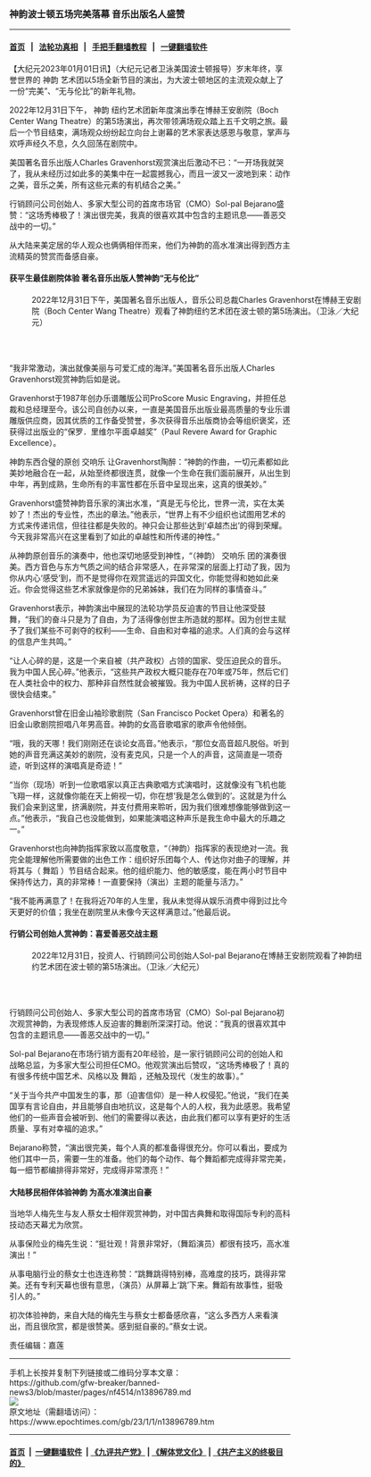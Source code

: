 ### 神韵波士顿五场完美落幕 音乐出版名人盛赞
------------------------

#### [首页](https://github.com/gfw-breaker/banned-news3/blob/master/README.md) &nbsp;&nbsp;|&nbsp;&nbsp; [法轮功真相](https://github.com/begood0513/basic/blob/master/README.md)  &nbsp;&nbsp;|&nbsp;&nbsp; [手把手翻墙教程](https://github.com/gfw-breaker/guides/wiki)  &nbsp;&nbsp;|&nbsp;&nbsp; [一键翻墙软件](https://github.com/gfw-breaker/nogfw/blob/master/README.md)  



<div><p>
 【大纪元2023年01月01日讯】（大纪元记者卫泳美国波士顿报导）岁末年终，享誉世界的
 <ok href="https://www.epochtimes.com/gb/tag/%E7%A5%9E%E9%9F%B5.html">
  神韵
 </ok>
 艺术团以5场全新节目的演出，为大波士顿地区的主流观众献上了一份“完美”、“无与伦比”的新年礼物。
</p>
<p>
 2022年12月31日下午，
 <ok href="https://www.epochtimes.com/gb/tag/%E7%A5%9E%E9%9F%B5.html">
  神韵
 </ok>
 纽约艺术团新年度演出季在博赫王安剧院（Boch Center Wang Theatre）的第5场演出，再次带领满场观众踏上五千文明之旅。最后一个节目结束，满场观众纷纷起立向台上谢幕的艺术家表达感恩与敬意，掌声与欢呼声经久不息，久久回荡在剧院中。
</p>
<p>
 美国著名音乐出版人Charles Gravenhorst观赏演出后激动不已：“一开场我就哭了，我从未经历过如此多的美集中在一起震撼我心，而且一波又一波地到来：动作之美，音乐之美，所有这些元素的有机结合之美。”
</p>
<p>
 行销顾问公司创始人、多家大型公司的首席市场官（CMO）Sol-pal Bejarano盛赞：“这场秀棒极了！演出很完美，我真的很喜欢其中包含的主题讯息——善恶交战中的一切。”
</p>
<p>
 从大陆来美定居的华人观众也俩俩相伴而来，他们为神韵的高水准演出得到西方主流精英的赞赏而备感自豪。
</p>
<h4>
 获平生最佳剧院体验 著名音乐出版人赞神韵“无与伦比”
</h4>
<figure aria-describedby="caption-attachment-13896837" class="wp-caption aligncenter" id="attachment_13896837" style="width: 600px">
 <ok href="https://i.epochtimes.com/assets/uploads/2023/01/id13896837-221231164355100731.jpg" target="_blank">
  <img alt="" class="size-large wp-image-13896837" src="https://i.epochtimes.com/assets/uploads/2023/01/id13896837-221231164355100731-600x400.jpg" title=""/>
 </ok>
 <br/><figcaption class="wp-caption-text" id="caption-attachment-13896837">
  2022年12月31日下午，美国著名音乐出版人，音乐公司总裁Charles Gravenhorst在博赫王安剧院（Boch Center Wang Theatre）观看了神韵纽约艺术团在波士顿的第5场演出。（卫泳／大纪元）
 </figcaption><br/>
</figure><br/>
<p>
 “我非常激动，演出就像美丽与可爱汇成的海洋。”美国著名音乐出版人Charles Gravenhorst观赏神韵后如是说。
</p>
<p>
 Gravenhorst于1987年创办乐谱雕版公司ProScore Music Engraving，并担任总裁和总经理至今。该公司自创办以来，一直是美国音乐出版业最高质量的专业乐谱雕版供应商，因其优质的工作备受赞誉，多次获得音乐出版商协会等组织褒奖，还获得过出版业的“保罗．里维尔平面卓越奖”（Paul Revere Award for Graphic Excellence）。
</p>
<p>
 神韵东西合璧的原创
 <ok href="https://www.epochtimes.com/gb/tag/%E4%BA%A4%E5%93%8D%E4%B9%90.html">
  交响乐
 </ok>
 让Gravenhorst陶醉：“神韵的作曲，一切元素都如此美妙地融合在一起，从始至终都很连贯，就像一个生命在我们面前展开，从出生到中年，再到成熟，生命所有的丰富性都在乐音中呈现出来，这真的很美妙。”
</p>
<p>
 Gravenhorst盛赞神韵音乐家的演出水准，“真是无与伦比，世界一流，实在太美妙了！杰出的专业性，杰出的章法。”他表示，“世界上有不少组织也试图用艺术的方式来传递讯信，但往往都是失败的。神只会让那些达到‘卓越杰出’的得到荣耀。今天我非常高兴在这里看到了如此的卓越性和所传递的神性。”
</p>
<p>
 从神韵原创音乐的演奏中，他也深切地感受到神性，“（神韵）
 <ok href="https://www.epochtimes.com/gb/tag/%E4%BA%A4%E5%93%8D%E4%B9%90.html">
  交响乐
 </ok>
 团的演奏很美。西方音色与东方气质之间的结合非常感人，在非常深的层面上打动了我，因为你从内心‘感受’到，而不是觉得你在观赏遥远的异国文化，你能觉得和她如此亲近。你会觉得这些艺术家就像是你的兄弟姊妹，我们在为同样的事情奋斗。”
</p>
<p>
 Gravenhorst表示，神韵演出中展现的法轮功学员反迫害的节目让他深受鼓舞，“我们的奋斗只是为了自由，为了活得像创世主所造就的那样。因为创世主赋予了我们某些不可剥夺的权利——生命、自由和对幸福的追求。人们真的会与这样的信息产生共鸣。”
</p>
<p>
 “让人心碎的是，这是一个来自被（共产政权）占领的国家、受压迫民众的音乐。我为中国人民心碎。”他表示，“这些共产政权大概只能存在70年或75年，然后它们在人类社会中的权力、那种非自然性就会被摧毁。我为中国人民祈祷，这样的日子很快会结束。”
</p>
<p>
 Gravenhorst曾在旧金山袖珍歌剧院（San Francisco Pocket Opera）和著名的旧金山歌剧院担唱八年男高音。神韵的女高音歌唱家的歌声令他倾倒。
</p>
<p>
 “哦，我的天哪！我们刚刚还在谈论女高音。”他表示，“那位女高音超凡脱俗。听到她的声音充满这美妙的剧院，没有麦克风，只是一个人的声音，这简直是一项奇迹，听到这样的演唱真是奇迹！”
</p>
<p>
 “当你（现场）听到一位歌唱家以真正古典歌唱方式演唱时，这就像没有飞机也能飞翔一样，这就像你能在天上俯视一切，你在想‘我是怎么做到的’。这就是为什么我们会来到这里，挤满剧院，并支付费用来聆听，因为我们很难想像能够做到这一点。”他表示，“我自己也没能做到，如果能演唱这种声乐是我生命中最大的乐趣之一。”
</p>
<p>
 Gravenhorst也向神韵指挥家致以高度敬意，“（神韵）指挥家的表现绝对一流。我完全能理解他所需要做的出色工作：组织好乐团每个人、传达你对曲子的理解，并将其与（
 <ok href="https://www.epochtimes.com/gb/tag/%E8%88%9E%E8%B9%88.html">
  舞蹈
 </ok>
 ）节目结合起来。他的组织能力、他的敏感度，能在两小时节目中保持传达力，真的非常棒！一直要保持（演出）主题的能量与活力。”
</p>
<p>
 “我不能再满意了！在我将近70年的人生里，我从未觉得从娱乐消费中得到过比今天更好的价值；我坐在剧院里从未像今天这样满意过。”他最后说。
</p>
<h4>
 行销公司创始人赏神韵：喜爱善恶交战主题
</h4>
<figure aria-describedby="caption-attachment-13896838" class="wp-caption aligncenter" id="attachment_13896838" style="width: 600px">
 <ok href="https://i.epochtimes.com/assets/uploads/2023/01/id13896838-221231164341100731.jpg" target="_blank">
  <img alt="" class="size-large wp-image-13896838" src="https://i.epochtimes.com/assets/uploads/2023/01/id13896838-221231164341100731-600x400.jpg" title=""/>
 </ok>
 <br/><figcaption class="wp-caption-text" id="caption-attachment-13896838">
  2022年12月31日，投资人、行销顾问公司创始人Sol-pal Bejarano在博赫王安剧院观看了神韵纽约艺术团在波士顿的第5场演出。（卫泳／大纪元）
 </figcaption><br/>
</figure><br/>
<p>
 行销顾问公司创始人、多家大型公司的首席市场官（CMO）Sol-pal Bejarano初次观赏神韵，为表现修炼人反迫害的舞剧所深深打动。他说：“我真的很喜欢其中包含的主题讯息——善恶交战中的一切。”
</p>
<p>
 Sol-pal Bejarano在市场行销方面有20年经验，是一家行销顾问公司的创始人和战略总监，为多家大型公司担任CMO。他观赏演出后赞叹，“这场秀棒极了！真的有很多传统中国艺术、风格以及
 <ok href="https://www.epochtimes.com/gb/tag/%E8%88%9E%E8%B9%88.html">
  舞蹈
 </ok>
 ，还触及现代（发生的故事）。”
</p>
<p>
 “关于当今共产中国发生的事，那（迫害信仰）是一种人权侵犯。”他说，“我们在美国享有言论自由，并且能够自由地抗议，这是每个人的人权，我为此感恩。我希望他们的一些声音会被听到、他们的需要得以表达，由此我们都可以享有更好的生活质量、享有对幸福的追求。”
</p>
<p>
 Bejarano称赞，“演出很完美，每个人真的都准备得很充分。你可以看出，要成为他们其中一员，需要一生的准备。他们的每个动作、每个舞蹈都完成得非常完美，每一细节都编排得非常好，完成得非常漂亮！”
</p>
<h4>
 大陆移民相伴体验神韵 为高水准演出自豪
</h4>
<p>
 当地华人梅先生与友人蔡女士相伴观赏神韵，对中国古典舞和取得国际专利的高科技动态天幕尤为欣赏。
</p>
<p>
 从事保险业的梅先生说：“挺壮观！背景非常好，（舞蹈演员）都很有技巧，高水准演出！”
</p>
<p>
 从事电脑行业的蔡女士也连连称赞：“跳舞跳得特别棒，高难度的技巧，跳得非常美。还有专利天幕也很有意思，（演员）从屏幕上‘跳’下来。舞蹈有故事性，挺吸引人的。”
</p>
<p>
 初次体验神韵，来自大陆的梅先生与蔡女士都备感欣喜，“这么多西方人来看演出，而且很欣赏，都是很赞美。感到挺自豪的。”蔡女士说。
</p>
<p>
 责任编辑：嘉莲
</p>
</div>
<hr/>
手机上长按并复制下列链接或二维码分享本文章：<br/>
https://github.com/gfw-breaker/banned-news3/blob/master/pages/nf4514/n13896789.md <br/>
<a href='https://github.com/gfw-breaker/banned-news3/blob/master/pages/nf4514/n13896789.md'><img src='https://github.com/gfw-breaker/banned-news3/blob/master/pages/nf4514/n13896789.md.png'/></a> <br/>
原文地址（需翻墙访问）：https://www.epochtimes.com/gb/23/1/1/n13896789.htm


------------------------
#### [首页](https://github.com/gfw-breaker/banned-news3/blob/master/README.md) &nbsp;|&nbsp; [一键翻墙软件](https://github.com/gfw-breaker/nogfw/blob/master/README.md) &nbsp;| [《九评共产党》](https://github.com/gfw-breaker/9ping.md/blob/master/README.md#九评之一评共产党是什么) | [《解体党文化》](https://github.com/gfw-breaker/jtdwh.md/blob/master/README.md) | [《共产主义的终极目的》](https://github.com/gfw-breaker/gczydzjmd.md/blob/master/README.md)


<img src='http://gfw-breaker.win/banned-news3/pages/nf4514/n13896789.md' width='0px' height='0px'/>